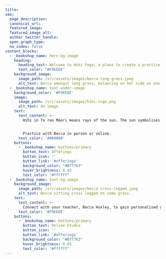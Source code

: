 ```yaml
---
title:
seo:
  page_description:
  canonical_url:
  featured_image:
  featured_image_alt:
  author_twitter_handle:
  open_graph_type:
  no_index: false
content_blocks:
  - _bookshop_name: hero-bg-image
    heading:
      heading_text: Welcome to Hihi Yoga, a place to create a practice that works for you.
      text_color: "#F9EEDE"
    background_image:
      image_path: /src/assets/images/becca-long-grass.jpeg
      alt_text: Becca amongst long grass, balancing on her side on one arm and a leg, with the other arm raised towards the sky.
  - _bookshop_name: text-under-image
    background_color: '#F9EEDE'
    image:
      image_path: /src/assets/images/hihi-logo.png
      alt_text: An image
    text:
      text_content: >-
        Hihi in Te reo Māori means rays of the sun. The sun symbolises light and growth, as does our Yoga practice. At Hihi Yoga we believe in creating strong foundations to grow our connection to our body and ourselves, in turn experiencing the lightness and focus the practice can offer our minds. 


        Practice with Becca in person or online. 
      text_color: '#000000'
    buttons: 
      - _bookshop_name: buttons/primary
        button_text: Offerings
        button_icon: ''
        button_link: '#offerings'
        background_color: "#B77763"
        hover_brightness: 0.85
        text_color: "#ffffff"
  - _bookshop_name: text-bg-image
    background_image:
      image_path: /src/assets/images/becca-cross-legged.jpeg
      alt_text: Becca sitting cross legged on some grass.
    text:
      text_content: >-
        Connect with your teacher, Becca Huxley, to gain personalised guidance and support for your unique practice. Join the Hihi Yoga online studio to become a part of a supportive like-minded community, follow along for tips and inspiration to help you stay accountable, wherever you are in the world. 
      text_color: '#F9EEDE'
    buttons: 
      - _bookshop_name: buttons/primary
        button_text: Online Studio
        button_icon: ''
        button_link: '#offerings'
        background_color: "#B77763"
        hover_brightness: 0.85
        text_color: "#ffffff"
---
```

